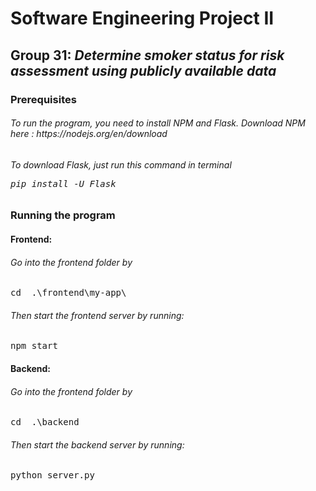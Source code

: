 <h1>Software Engineering Project II</h1>
<h2>Group 31: <i>Determine smoker status for risk assessment using publicly available data</i>
</h2>

<h3>Prerequisites</h3>
<h6>To run the program, you need to install NPM and Flask.
Download NPM here : https://nodejs.org/en/download
</h6>
<h6>
To download Flask, just run this command in terminal
<pre>pip install -U Flask</pre>
</h6>

<h3>Running the program</h3>
<h4>Frontend:</h4>
<h6>Go into the frontend folder by </h6>
<pre>cd  .\frontend\my-app\ </pre>
<h6>Then start the frontend server by running:</h6>
<pre>npm start</pre>

<h4>Backend:</h4>
<h6>Go into the frontend folder by </h6>
<pre>cd  .\backend </pre>
<h6>Then start the backend server by running:</h6>
<pre>python server.py</pre>
